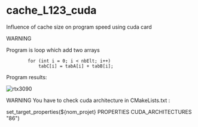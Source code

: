 # cache_L123_cuda
Influence of cache size on program speed using cuda card

WARNING 


Program is loop which add two arrays

			for (int i = 0; i < nbElt; i++)
				tabC[i] = tabA[i] + tabB[i];

Program results:

![rtx3090](figure_rtx3090.png)


WARNING 
You have to check cuda architecture in CMakeLists.txt :

set_target_properties(${nom_projet} PROPERTIES CUDA_ARCHITECTURES "86")